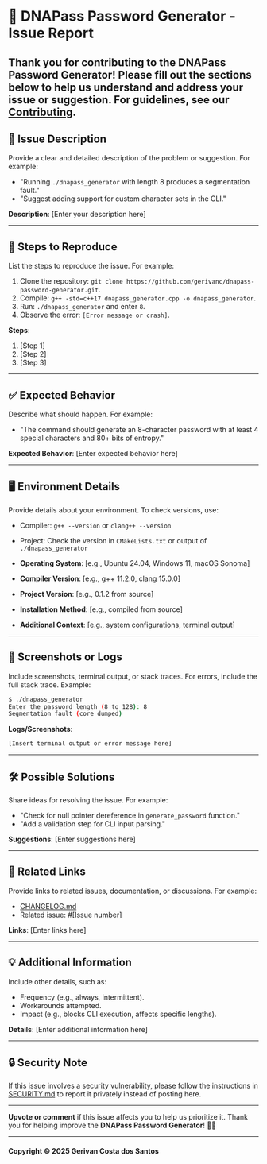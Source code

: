 # 🧬 DNAPass Password Generator - Issue Report

Thank you for contributing to the **DNAPass Password Generator**! Please fill out the sections below to help us understand and address your issue or suggestion. For guidelines, see our [Contributing](https://github.com/gerivanc/dnapass-password-generator/blob/main/CONTRIBUTING.md).
---

## 📌 Issue Description
Provide a clear and detailed description of the problem or suggestion. For example:
- "Running `./dnapass_generator` with length 8 produces a segmentation fault."
- "Suggest adding support for custom character sets in the CLI."

**Description**:
[Enter your description here]

---

## 🔄 Steps to Reproduce
List the steps to reproduce the issue. For example:
1. Clone the repository: `git clone https://github.com/gerivanc/dnapass-password-generator.git`.
2. Compile: `g++ -std=c++17 dnapass_generator.cpp -o dnapass_generator`.
3. Run: `./dnapass_generator` and enter `8`.
4. Observe the error: `[Error message or crash]`.

**Steps**:
1. [Step 1]
2. [Step 2]
3. [Step 3]

---

## ✅ Expected Behavior
Describe what should happen. For example:
- "The command should generate an 8-character password with at least 4 special characters and 80+ bits of entropy."

**Expected Behavior**:
[Enter expected behavior here]

---

## 🖥️ Environment Details
Provide details about your environment. To check versions, use:
- Compiler: `g++ --version` or `clang++ --version`
- Project: Check the version in `CMakeLists.txt` or output of `./dnapass_generator`

- **Operating System**: [e.g., Ubuntu 24.04, Windows 11, macOS Sonoma]
- **Compiler Version**: [e.g., g++ 11.2.0, clang 15.0.0]
- **Project Version**: [e.g., 0.1.2 from source]
- **Installation Method**: [e.g., compiled from source]
- **Additional Context**: [e.g., system configurations, terminal output]

---

## 📸 Screenshots or Logs
Include screenshots, terminal output, or stack traces. For errors, include the full stack trace. Example:
```bash
$ ./dnapass_generator
Enter the password length (8 to 128): 8
Segmentation fault (core dumped)
```

**Logs/Screenshots**:
```bash
[Insert terminal output or error message here]
```

---

## 🛠️ Possible Solutions
Share ideas for resolving the issue. For example:
- "Check for null pointer dereference in `generate_password` function."
- "Add a validation step for CLI input parsing."

**Suggestions**:
[Enter suggestions here]

---

## 🔗 Related Links
Provide links to related issues, documentation, or discussions. For example:
- [CHANGELOG.md](https://github.com/gerivanc/dnapass-password-generator/blob/main/CHANGELOG.md)
- Related issue: #[Issue number]

**Links**:
[Enter links here]

---

## 💡 Additional Information
Include other details, such as:
- Frequency (e.g., always, intermittent).
- Workarounds attempted.
- Impact (e.g., blocks CLI execution, affects specific lengths).

**Details**:
[Enter additional information here]

---

## 🔒 Security Note
If this issue involves a security vulnerability, please follow the instructions in [SECURITY.md](https://github.com/gerivanc/dnapass-password-generator/blob/main/SECURITY.md) to report it privately instead of posting here.

---

**Upvote or comment** if this issue affects you to help us prioritize it. Thank you for helping improve the **DNAPass Password Generator**! 🚀🔑

---

#### Copyright © 2025 Gerivan Costa dos Santos
